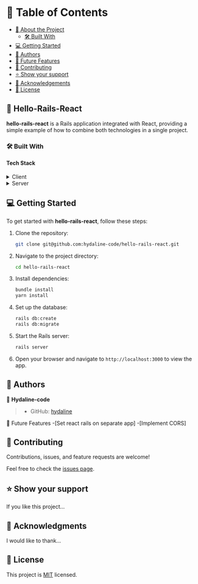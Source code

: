 >

# 📗 Table of Contents

- [📖 About the Project](#about-project)
  - [🛠 Built With](#built-with)
- [💻 Getting Started](#getting-started)
- [👥 Authors](#authors)
- [🔭 Future Features](#future-features)
- [🤝 Contributing](#contributing)
- [⭐️ Show your support](#support)
- [🙏 Acknowledgements](#acknowledgements)
- [📝 License](#license)

## 📖 Hello-Rails-React <a name="about-project"></a>

**hello-rails-react** is a Rails application integrated with React, providing a simple example of how to combine both technologies in a single project.

### 🛠 Built With <a name="built-with"></a>

#### Tech Stack <a name="tech-stack"></a>

<details>
  <summary>Client</summary>
  <ul>
    <li><a href="https://reactjs.org/">React.js</a></li>
  </ul>
</details>

<details>
  <summary>Server</summary>
  <ul>
    <li><a href="https://rubyonrails.org/">Ruby on Rails</a></li>
    <li><a href="https://www.postgresql.org/">PostgreSQL</a></li>
  </ul>
</details>


## 💻 Getting Started <a name="getting-started"></a>

To get started with **hello-rails-react**, follow these steps:

1. Clone the repository:

   ```sh
   git clone git@github.com:hydaline-code/hello-rails-react.git
   ```

2. Navigate to the project directory:

   ```sh
   cd hello-rails-react
   ```

3. Install dependencies:

   ```sh
   bundle install
   yarn install
   ```

4. Set up the database:

   ```sh
   rails db:create
   rails db:migrate
   ```

5. Start the Rails server:

   ```sh
   rails server
   ```

6. Open your browser and navigate to `http://localhost:3000` to view the app.

## 👥 Authors <a name="authors"></a>

👤 **Hydaline-code**

> - GitHub: [hydaline](https://github.com/hydaline-code)

🔭 Future Features <a name="future-features"></a>
-[Set react rails on separate app]
-[Implement CORS]

## 🤝 Contributing <a name="contributing"></a>

Contributions, issues, and feature requests are welcome!

Feel free to check the [issues page](https://github.com/hydaline-code/Rails_React/issues).

## ⭐️ Show your support <a name="support"></a>

If you like this project...

## 🙏 Acknowledgments <a name="acknowledgements"></a>

I would like to thank...

## 📝 License <a name="license"></a>

This project is [MIT](./LICENSE) licensed.
```
